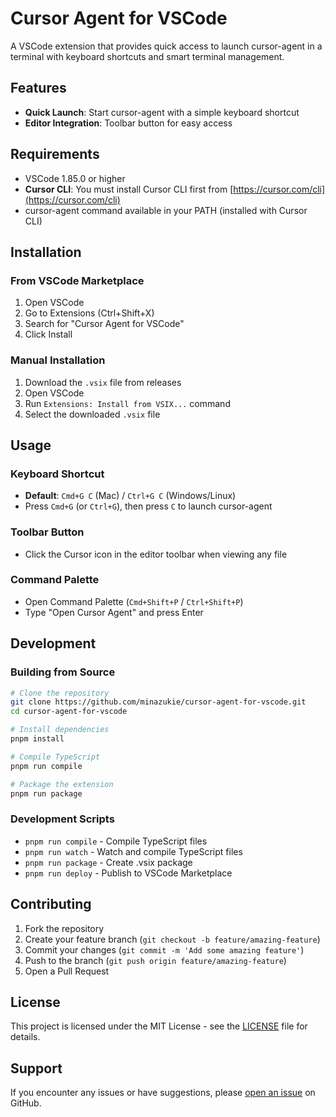 # Cursor Agent for VSCode

A VSCode extension that provides quick access to launch cursor-agent in a terminal with keyboard shortcuts and smart terminal management.

## Features

- **Quick Launch**: Start cursor-agent with a simple keyboard shortcut
- **Editor Integration**: Toolbar button for easy access

## Requirements

- VSCode 1.85.0 or higher
- **Cursor CLI**: You must install Cursor CLI first from [https://cursor.com/cli](https://cursor.com/cli)
- cursor-agent command available in your PATH (installed with Cursor CLI)

## Installation

### From VSCode Marketplace
1. Open VSCode
2. Go to Extensions (Ctrl+Shift+X)
3. Search for "Cursor Agent for VSCode"
4. Click Install

### Manual Installation
1. Download the `.vsix` file from releases
2. Open VSCode
3. Run `Extensions: Install from VSIX...` command
4. Select the downloaded `.vsix` file

## Usage

### Keyboard Shortcut
- **Default**: `Cmd+G C` (Mac) / `Ctrl+G C` (Windows/Linux)
- Press `Cmd+G` (or `Ctrl+G`), then press `C` to launch cursor-agent

### Toolbar Button
- Click the Cursor icon in the editor toolbar when viewing any file

### Command Palette
- Open Command Palette (`Cmd+Shift+P` / `Ctrl+Shift+P`)
- Type "Open Cursor Agent" and press Enter

## Development

### Building from Source

```bash
# Clone the repository
git clone https://github.com/minazukie/cursor-agent-for-vscode.git
cd cursor-agent-for-vscode

# Install dependencies
pnpm install

# Compile TypeScript
pnpm run compile

# Package the extension
pnpm run package
```

### Development Scripts

- `pnpm run compile` - Compile TypeScript files
- `pnpm run watch` - Watch and compile TypeScript files
- `pnpm run package` - Create .vsix package
- `pnpm run deploy` - Publish to VSCode Marketplace

## Contributing

1. Fork the repository
2. Create your feature branch (`git checkout -b feature/amazing-feature`)
3. Commit your changes (`git commit -m 'Add some amazing feature'`)
4. Push to the branch (`git push origin feature/amazing-feature`)
5. Open a Pull Request

## License

This project is licensed under the MIT License - see the [LICENSE](LICENSE) file for details.

## Support

If you encounter any issues or have suggestions, please [open an issue](https://github.com/minazukie/cursor-agent-for-vscode/issues) on GitHub.
